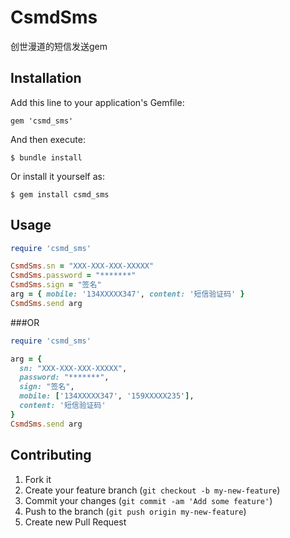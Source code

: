 # CsmdSms

创世漫道的短信发送gem

## Installation

Add this line to your application's Gemfile:

    gem 'csmd_sms'

And then execute:

    $ bundle install

Or install it yourself as:

    $ gem install csmd_sms

## Usage

```ruby
require 'csmd_sms'

CsmdSms.sn = "XXX-XXX-XXX-XXXXX"
CsmdSms.password = "*******"
CsmdSms.sign = "签名"
arg = { mobile: '134XXXXX347', content: '短信验证码' }
CsmdSms.send arg
```

###OR

```ruby
require 'csmd_sms'

arg = { 
  sn: "XXX-XXX-XXX-XXXXX", 
  password: "*******", 
  sign: "签名", 
  mobile: ['134XXXXX347', '159XXXXX235'], 
  content: '短信验证码' 
}
CsmdSms.send arg
```

## Contributing

1. Fork it
2. Create your feature branch (`git checkout -b my-new-feature`)
3. Commit your changes (`git commit -am 'Add some feature'`)
4. Push to the branch (`git push origin my-new-feature`)
5. Create new Pull Request
